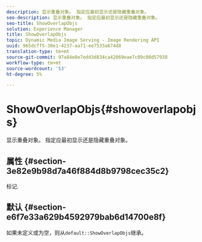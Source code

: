 ```yaml
---
description: 显示重叠对象。 指定应最初显示还是隐藏重叠对象。
seo-description: 显示重叠对象。 指定应最初显示还是隐藏重叠对象。
seo-title: ShowOverlapObjs
solution: Experience Manager
title: ShowOverlapObjs
topic: Dynamic Media Image Serving - Image Rendering API
uuid: 965dcff5-30e1-4237-aa71-ee7533a674d8
translation-type: tm+mt
source-git-commit: 97a84e8e7edd3d834ca42069eae7c09c00d57938
workflow-type: tm+mt
source-wordcount: '53'
ht-degree: 5%

---
```



# ShowOverlapObjs{#showoverlapobjs}

显示重叠对象。 指定应最初显示还是隐藏重叠对象。

## 属性 {#section-3e82e9b98d7a46f884d8b9798cec35c2}

标记.

## 默认 {#section-e6f7e33a629b4592979bab6d14700e8f}

如果未定义或为空，则从`default::ShowOverlapObjs`继承。

